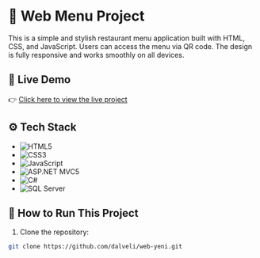 # 🥯 Web Menu Project

This is a simple and stylish restaurant menu application built with HTML, CSS, and JavaScript. Users can access the menu via QR code. The design is fully responsive and works smoothly on all devices.

## 🔗 Live Demo

👉 [Click here to view the live project](https://dalveli.github.io/web-yeni/)

## ⚙️ Tech Stack

- ![HTML5](https://img.shields.io/badge/HTML5-E34F26?style=flat&logo=html5&logoColor=white)
- ![CSS3](https://img.shields.io/badge/CSS3-1572B6?style=flat&logo=css3&logoColor=white)
- ![JavaScript](https://img.shields.io/badge/JavaScript-F7DF1E?style=flat&logo=javascript&logoColor=black)
- ![ASP.NET MVC5](https://img.shields.io/badge/ASP.NET_MVC-512BD4?style=flat&logo=dotnet&logoColor=white)
- ![C#](https://img.shields.io/badge/C%23-239120?style=flat&logo=c-sharp&logoColor=white)
- ![SQL Server](https://img.shields.io/badge/SQL%20Server-CC2927?style=flat&logo=microsoftsqlserver&logoColor=white)


## 📁 How to Run This Project

1. Clone the repository:
```bash
git clone https://github.com/dalveli/web-yeni.git
